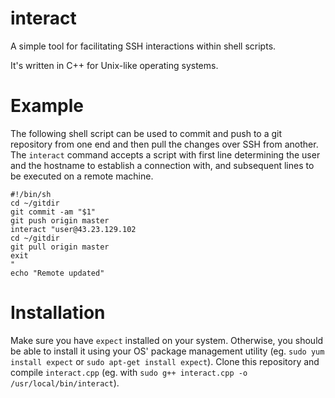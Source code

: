 interact
========

A simple tool for facilitating SSH interactions within shell scripts.

It's written in C++ for Unix-like operating systems.

Example
======

The following shell script can be used to commit and push to a git repository from one end and then pull the changes over SSH from another. The `interact` command accepts a script with first line determining the user and the hostname to establish a connection with, and subsequent lines to be executed on a remote machine.

```
#!/bin/sh
cd ~/gitdir
git commit -am "$1"
git push origin master
interact "user@43.23.129.102
cd ~/gitdir
git pull origin master
exit
"
echo "Remote updated"
```

Installation
============

Make sure you have `expect` installed on your system. Otherwise, you should be able to install it using your OS' package management utility (eg. `sudo yum install expect` or `sudo apt-get install expect`). Clone this repository and compile `interact.cpp` (eg. with `sudo g++ interact.cpp -o /usr/local/bin/interact`).
